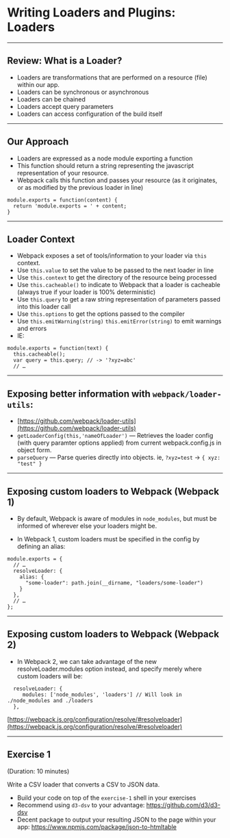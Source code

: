 # Writing Loaders and Plugins: Loaders

---

## Review: What is a Loader?

- Loaders are transformations that are performed on a resource (file) within our app.
- Loaders can be synchronous or asynchronous
- Loaders can be chained
- Loaders accept query parameters
- Loaders can access configuration of the build itself


---

## Our Approach

- Loaders are expressed as a node module exporting a function
- This function should return a string representing the javascript representation of your resource.
- Webpack calls this function and passes your resource (as it originates, or as modified by the previous loader in line)
```
module.exports = function(content) {
  return 'module.exports = ' + content;
}
```

---

## Loader Context
- Webpack exposes a set of tools/information to your loader via `this` context.
- Use `this.value` to set the value to be passed to the next loader in line
- Use `this.context` to get the directory of the resource being processed
- Use `this.cacheable()` to indicate to Webpack that a loader is cacheable (always true if your loader is 100% deterministic)
- Use `this.query` to get a raw string representation of parameters passed into this loader call
- Use `this.options` to get the options passed to the compiler
- Use `this.emitWarning(string)` `this.emitError(string)` to emit warnings and errors
- IE:
```
module.exports = function(text) {
  this.cacheable();
  var query = this.query; // -> '?xyz=abc'
  // …
```

---

## Exposing better information with `webpack/loader-utils`:

- [https://github.com/webpack/loader-utils](https://github.com/webpack/loader-utils)
- `getLoaderConfig(this,'nameOfLoader')` — Retrieves the loader config (with query paramter options applied) from current webpack.config.js in object form.
- `parseQuery` — Parse queries directly into objects. ie, `?xyz=test` -> `{ xyz: "test" }`

---

## Exposing custom loaders to Webpack (Webpack 1)

- By default, Webpack is aware of modules in `node_modules`, but must be informed of wherever else your loaders might be.

- In Webpack 1, custom loaders must be specified in the config by defining an alias:

```
module.exports = {
  // …
  resolveLoader: {
    alias: {
      "some-loader": path.join(__dirname, "loaders/some-loader")
    }
  },
  // …
};
```

---

## Exposing custom loaders to Webpack (Webpack 2)

- In Webpack 2, we can take advantage of the new resolveLoader.modules option instead, and specify merely where custom loaders will be:

```
  resolveLoader: {
     modules: ['node_modules', 'loaders'] // Will look in ./node_modules and ./loaders
  },
```

[https://webpack.js.org/configuration/resolve/#resolveloader](https://webpack.js.org/configuration/resolve/#resolveloader)

---

## Exercise 1

(Duration: 10 minutes)

Write a CSV loader that converts a CSV to JSON data.
- Build your code on top of the `exercise-1` shell in your exercises
- Recommend using `d3-dsv` to your advantage: https://github.com/d3/d3-dsv
- Decent package to output your resulting JSON to the page within your app: https://www.npmjs.com/package/json-to-htmltable
